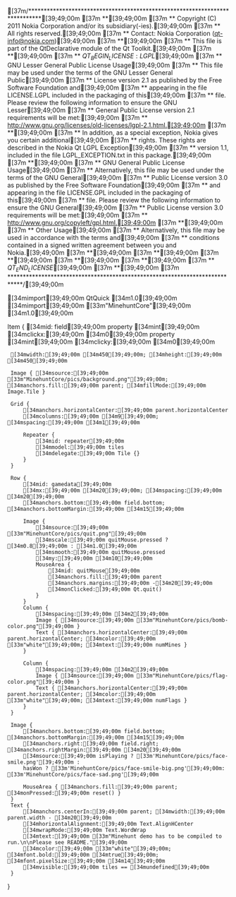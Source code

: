  [37m/****************************************************************************[39;49;00m
[37m **[39;49;00m
[37m ** Copyright (C) 2011 Nokia Corporation and/or its subsidiary(-ies).[39;49;00m
[37m ** All rights reserved.[39;49;00m
[37m ** Contact: Nokia Corporation (qt-info@nokia.com)[39;49;00m
[37m **[39;49;00m
[37m ** This file is part of the QtDeclarative module of the Qt Toolkit.[39;49;00m
[37m **[39;49;00m
[37m ** $QT_BEGIN_LICENSE:LGPL$[39;49;00m
[37m ** GNU Lesser General Public License Usage[39;49;00m
[37m ** This file may be used under the terms of the GNU Lesser General Public[39;49;00m
[37m ** License version 2.1 as published by the Free Software Foundation and[39;49;00m
[37m ** appearing in the file LICENSE.LGPL included in the packaging of this[39;49;00m
[37m ** file. Please review the following information to ensure the GNU Lesser[39;49;00m
[37m ** General Public License version 2.1 requirements will be met:[39;49;00m
[37m ** http://www.gnu.org/licenses/old-licenses/lgpl-2.1.html.[39;49;00m
[37m **[39;49;00m
[37m ** In addition, as a special exception, Nokia gives you certain additional[39;49;00m
[37m ** rights. These rights are described in the Nokia Qt LGPL Exception[39;49;00m
[37m ** version 1.1, included in the file LGPL_EXCEPTION.txt in this package.[39;49;00m
[37m **[39;49;00m
[37m ** GNU General Public License Usage[39;49;00m
[37m ** Alternatively, this file may be used under the terms of the GNU General[39;49;00m
[37m ** Public License version 3.0 as published by the Free Software Foundation[39;49;00m
[37m ** and appearing in the file LICENSE.GPL included in the packaging of this[39;49;00m
[37m ** file. Please review the following information to ensure the GNU General[39;49;00m
[37m ** Public License version 3.0 requirements will be met:[39;49;00m
[37m ** http://www.gnu.org/copyleft/gpl.html.[39;49;00m
[37m **[39;49;00m
[37m ** Other Usage[39;49;00m
[37m ** Alternatively, this file may be used in accordance with the terms and[39;49;00m
[37m ** conditions contained in a signed written agreement between you and Nokia.[39;49;00m
[37m **[39;49;00m
[37m **[39;49;00m
[37m **[39;49;00m
[37m **[39;49;00m
[37m **[39;49;00m
[37m ** $QT_END_LICENSE$[39;49;00m
[37m **[39;49;00m
[37m ****************************************************************************/[39;49;00m

 [34mimport[39;49;00m QtQuick [34m1.0[39;49;00m
 [34mimport[39;49;00m [33m"MinehuntCore"[39;49;00m [34m1.0[39;49;00m

 Item {
     [34mid: field[39;49;00m
     property [34mint[39;49;00m [34mclickx:[39;49;00m [34m0[39;49;00m
     property [34mint[39;49;00m [34mclicky:[39;49;00m [34m0[39;49;00m

     [34mwidth:[39;49;00m [34m450[39;49;00m; [34mheight:[39;49;00m [34m450[39;49;00m

     Image { [34msource:[39;49;00m [33m"MinehuntCore/pics/background.png"[39;49;00m; [34manchors.fill:[39;49;00m parent; [34mfillMode:[39;49;00m Image.Tile }

     Grid {
         [34manchors.horizontalCenter:[39;49;00m parent.horizontalCenter
         [34mcolumns:[39;49;00m [34m9[39;49;00m; [34mspacing:[39;49;00m [34m1[39;49;00m

         Repeater {
             [34mid: repeater[39;49;00m
             [34mmodel:[39;49;00m tiles
             [34mdelegate:[39;49;00m Tile {}
         }
     }

     Row {
         [34mid: gamedata[39;49;00m
         [34mx:[39;49;00m [34m20[39;49;00m; [34mspacing:[39;49;00m [34m20[39;49;00m
         [34manchors.bottom:[39;49;00m field.bottom; [34manchors.bottomMargin:[39;49;00m [34m15[39;49;00m

         Image {
             [34msource:[39;49;00m [33m"MinehuntCore/pics/quit.png"[39;49;00m
             [34mscale:[39;49;00m quitMouse.pressed ? [34m0.8[39;49;00m : [34m1.0[39;49;00m
             [34msmooth:[39;49;00m quitMouse.pressed
             [34my:[39;49;00m [34m10[39;49;00m
             MouseArea {
                 [34mid: quitMouse[39;49;00m
                 [34manchors.fill:[39;49;00m parent
                 [34manchors.margins:[39;49;00m -[34m20[39;49;00m
                 [34monClicked:[39;49;00m Qt.quit()
             }
         }
         Column {
             [34mspacing:[39;49;00m [34m2[39;49;00m
             Image { [34msource:[39;49;00m [33m"MinehuntCore/pics/bomb-color.png"[39;49;00m }
             Text { [34manchors.horizontalCenter:[39;49;00m parent.horizontalCenter; [34mcolor:[39;49;00m [33m"white"[39;49;00m; [34mtext:[39;49;00m numMines }
         }

         Column {
             [34mspacing:[39;49;00m [34m2[39;49;00m
             Image { [34msource:[39;49;00m [33m"MinehuntCore/pics/flag-color.png"[39;49;00m }
             Text { [34manchors.horizontalCenter:[39;49;00m parent.horizontalCenter; [34mcolor:[39;49;00m [33m"white"[39;49;00m; [34mtext:[39;49;00m numFlags }
         }
     }

     Image {
         [34manchors.bottom:[39;49;00m field.bottom; [34manchors.bottomMargin:[39;49;00m [34m15[39;49;00m
         [34manchors.right:[39;49;00m field.right; [34manchors.rightMargin:[39;49;00m [34m20[39;49;00m
         [34msource:[39;49;00m isPlaying ? [33m'MinehuntCore/pics/face-smile.png'[39;49;00m :
         hasWon ? [33m'MinehuntCore/pics/face-smile-big.png'[39;49;00m: [33m'MinehuntCore/pics/face-sad.png'[39;49;00m

         MouseArea { [34manchors.fill:[39;49;00m parent; [34monPressed:[39;49;00m reset() }
     }
     Text {
         [34manchors.centerIn:[39;49;00m parent; [34mwidth:[39;49;00m parent.width - [34m20[39;49;00m
         [34mhorizontalAlignment:[39;49;00m Text.AlignHCenter
         [34mwrapMode:[39;49;00m Text.WordWrap
         [34mtext:[39;49;00m [33m"Minehunt demo has to be compiled to run.\n\nPlease see README."[39;49;00m
         [34mcolor:[39;49;00m [33m"white"[39;49;00m; [34mfont.bold:[39;49;00m [34mtrue[39;49;00m; [34mfont.pixelSize:[39;49;00m [34m14[39;49;00m
         [34mvisible:[39;49;00m tiles == [34mundefined[39;49;00m
     }

 }
